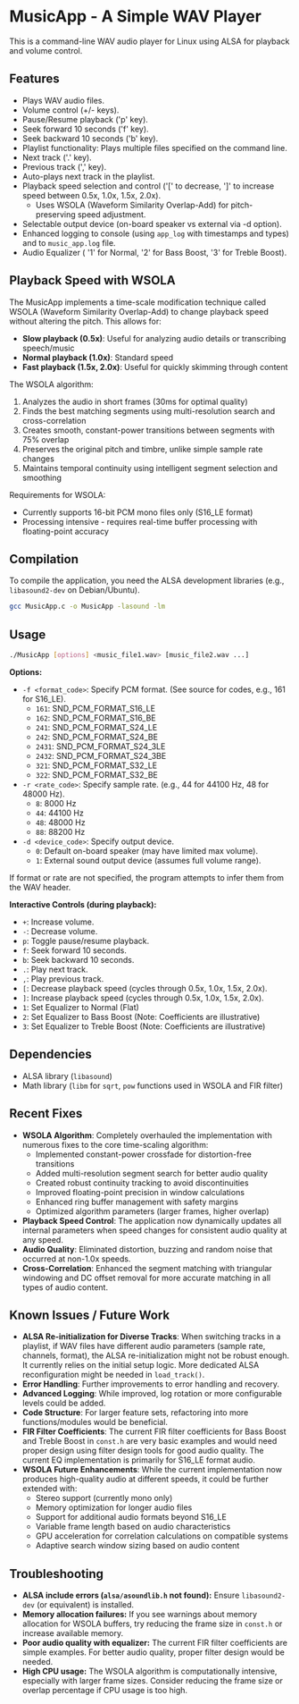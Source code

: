 # MusicApp - A Simple WAV Player

This is a command-line WAV audio player for Linux using ALSA for playback and volume control.

## Features

*   Plays WAV audio files.
*   Volume control (+/- keys).
*   Pause/Resume playback ('p' key).
*   Seek forward 10 seconds ('f' key).
*   Seek backward 10 seconds ('b' key).
*   Playlist functionality: Plays multiple files specified on the command line.
*   Next track ('.' key).
*   Previous track (',' key).
*   Auto-plays next track in the playlist.
*   Playback speed selection and control ('[' to decrease, ']' to increase speed between 0.5x, 1.0x, 1.5x, 2.0x).
    *   Uses WSOLA (Waveform Similarity Overlap-Add) for pitch-preserving speed adjustment.
*   Selectable output device (on-board speaker vs external via -d option).
*   Enhanced logging to console (using `app_log` with timestamps and types) and to `music_app.log` file.
*   Audio Equalizer ( '1' for Normal, '2' for Bass Boost, '3' for Treble Boost).

## Playback Speed with WSOLA

The MusicApp implements a time-scale modification technique called WSOLA (Waveform Similarity Overlap-Add) to change playback speed without altering the pitch. This allows for:

* **Slow playback (0.5x)**: Useful for analyzing audio details or transcribing speech/music
* **Normal playback (1.0x)**: Standard speed
* **Fast playback (1.5x, 2.0x)**: Useful for quickly skimming through content

The WSOLA algorithm:
1. Analyzes the audio in short frames (30ms for optimal quality)
2. Finds the best matching segments using multi-resolution search and cross-correlation
3. Creates smooth, constant-power transitions between segments with 75% overlap
4. Preserves the original pitch and timbre, unlike simple sample rate changes
5. Maintains temporal continuity using intelligent segment selection and smoothing

Requirements for WSOLA:
* Currently supports 16-bit PCM mono files only (S16_LE format)
* Processing intensive - requires real-time buffer processing with floating-point accuracy

## Compilation

To compile the application, you need the ALSA development libraries (e.g., `libasound2-dev` on Debian/Ubuntu).

```bash
gcc MusicApp.c -o MusicApp -lasound -lm
```

## Usage

```bash
./MusicApp [options] <music_file1.wav> [music_file2.wav ...]
```

**Options:**

*   `-f <format_code>`: Specify PCM format. (See source for codes, e.g., 161 for S16_LE).
    *   `161`: SND_PCM_FORMAT_S16_LE
    *   `162`: SND_PCM_FORMAT_S16_BE
    *   `241`: SND_PCM_FORMAT_S24_LE
    *   `242`: SND_PCM_FORMAT_S24_BE
    *   `2431`: SND_PCM_FORMAT_S24_3LE
    *   `2432`: SND_PCM_FORMAT_S24_3BE
    *   `321`: SND_PCM_FORMAT_S32_LE
    *   `322`: SND_PCM_FORMAT_S32_BE
*   `-r <rate_code>`: Specify sample rate. (e.g., 44 for 44100 Hz, 48 for 48000 Hz).
    *   `8`: 8000 Hz
    *   `44`: 44100 Hz
    *   `48`: 48000 Hz
    *   `88`: 88200 Hz
*   `-d <device_code>`: Specify output device.
    *   `0`: Default on-board speaker (may have limited max volume).
    *   `1`: External sound output device (assumes full volume range).

If format or rate are not specified, the program attempts to infer them from the WAV header.

**Interactive Controls (during playback):**

*   `+`: Increase volume.
*   `-`: Decrease volume.
*   `p`: Toggle pause/resume playback.
*   `f`: Seek forward 10 seconds.
*   `b`: Seek backward 10 seconds.
*   `.`: Play next track.
*   `,`: Play previous track.
*   `[`: Decrease playback speed (cycles through 0.5x, 1.0x, 1.5x, 2.0x).
*   `]`: Increase playback speed (cycles through 0.5x, 1.0x, 1.5x, 2.0x).
*   `1`: Set Equalizer to Normal (Flat)
*   `2`: Set Equalizer to Bass Boost (Note: Coefficients are illustrative)
*   `3`: Set Equalizer to Treble Boost (Note: Coefficients are illustrative)

## Dependencies

*   ALSA library (`libasound`)
*   Math library (`libm` for `sqrt`, `pow` functions used in WSOLA and FIR filter)

## Recent Fixes

* **WSOLA Algorithm**: Completely overhauled the implementation with numerous fixes to the core time-scaling algorithm:
  - Implemented constant-power crossfade for distortion-free transitions
  - Added multi-resolution segment search for better audio quality
  - Created robust continuity tracking to avoid discontinuities
  - Improved floating-point precision in window calculations
  - Enhanced ring buffer management with safety margins
  - Optimized algorithm parameters (larger frames, higher overlap)
* **Playback Speed Control**: The application now dynamically updates all internal parameters when speed changes for consistent audio quality at any speed.
* **Audio Quality**: Eliminated distortion, buzzing and random noise that occurred at non-1.0x speeds.
* **Cross-Correlation**: Enhanced the segment matching with triangular windowing and DC offset removal for more accurate matching in all types of audio content.

## Known Issues / Future Work

*   **ALSA Re-initialization for Diverse Tracks**: When switching tracks in a playlist, if WAV files have different audio parameters (sample rate, channels, format), the ALSA re-initialization might not be robust enough. It currently relies on the initial setup logic. More dedicated ALSA reconfiguration might be needed in `load_track()`.
*   **Error Handling**: Further improvements to error handling and recovery.
*   **Advanced Logging**: While improved, log rotation or more configurable levels could be added.
*   **Code Structure**: For larger feature sets, refactoring into more functions/modules would be beneficial.
*   **FIR Filter Coefficients**: The current FIR filter coefficients for Bass Boost and Treble Boost in `const.h` are very basic examples and would need proper design using filter design tools for good audio quality. The current EQ implementation is primarily for S16_LE format audio.
*   **WSOLA Future Enhancements**: While the current implementation now produces high-quality audio at different speeds, it could be further extended with:
    * Stereo support (currently mono only)
    * Memory optimization for longer audio files
    * Support for additional audio formats beyond S16_LE
    * Variable frame length based on audio characteristics
    * GPU acceleration for correlation calculations on compatible systems
    * Adaptive search window sizing based on audio content

## Troubleshooting

*   **ALSA include errors (`alsa/asoundlib.h` not found):** Ensure `libasound2-dev` (or equivalent) is installed.
*   **Memory allocation failures:** If you see warnings about memory allocation for WSOLA buffers, try reducing the frame size in `const.h` or increase available memory.
*   **Poor audio quality with equalizer:** The current FIR filter coefficients are simple examples. For better audio quality, proper filter design would be needed.
*   **High CPU usage:** The WSOLA algorithm is computationally intensive, especially with larger frame sizes. Consider reducing the frame size or overlap percentage if CPU usage is too high.